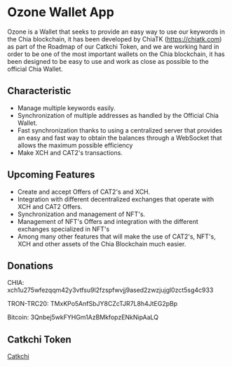 # Ozone Wallet App
 
Ozone is a Wallet that seeks to provide an easy way to use our keywords in the Chia blockchain, it has been developed by ChiaTK (https://chiatk.com) as part of the Roadmap of our Catkchi Token, and we are working hard in order to be one of the most important wallets on the Chia blockchain, it has been designed to be easy to use and work as close as possible to the official Chia Wallet.
 
## Characteristic
 
- Manage multiple keywords easily.
- Synchronization of multiple addresses as handled by the Official Chia Wallet.
- Fast synchronization thanks to using a centralized server that provides an easy and fast way to obtain the balances through a WebSocket that allows the maximum possible efficiency
- Make XCH and CAT2's transactions.
 
## Upcoming Features
 
- Create and accept Offers of CAT2's and XCH.
- Integration with different decentralized exchanges that operate with XCH and CAT2 Offers.
- Synchronization and management of NFT's.
- Management of NFT's Offers and integration with the different exchanges specialized in NFT's
- Among many other features that will make the use of CAT2's, NFT's, XCH and other assets of the Chia Blockchain much easier.
 
## Donations
 
CHIA:
xch1u275wfezqqm42y3vtfsu9l2fzspfwvjj9ased2zwzjujgl0zct5sg4c933
 
TRON-TRC20:
TMxKPo5AnfSbJY8CZcTJR7L8h4JtEG2pBp
 
Bitcoin:
3Qnbej5wkFYHGm1AzBMkfopzENkNipAaLQ
 
## Catkchi Token
[Catkchi](https://app.catkchi.com/)
